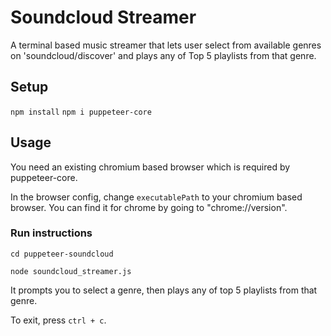 # Soundcloud Streamer
A terminal based music streamer that lets user select from available genres on 'soundcloud/discover' and plays any of Top 5 playlists from that genre.

## Setup
  `npm install`
  `npm i puppeteer-core`

## Usage
You need an existing chromium based browser which is required by puppeteer-core.

In the browser config, change `executablePath` to your chromium based browser. You can find it for chrome by going to "chrome://version".

### Run instructions

`cd puppeteer-soundcloud`

`node soundcloud_streamer.js`

It prompts you to select a genre, then plays any of top 5 playlists from that genre.

To exit, press `ctrl + c`.
